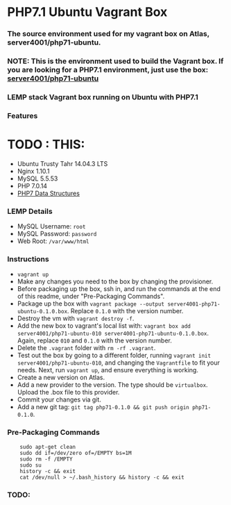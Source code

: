 # PHP7.1 Ubuntu Vagrant Box

### The source environment used for my vagrant box on Atlas, server4001/php71-ubuntu.

### NOTE: This is the environment used to build the Vagrant box. If you are looking for a PHP7.1 environment, just use the box: [server4001/php71-ubuntu](https://atlas.hashicorp.com/server4001/boxes/php71-ubuntu)

### LEMP stack Vagrant box running on Ubuntu with PHP7.1

### Features

# TODO : THIS:
* Ubuntu Trusty Tahr 14.04.3 LTS
* Nginx 1.10.1
* MySQL 5.5.53
* PHP 7.0.14
* [PHP7 Data Structures](https://github.com/php-ds/extension)

### LEMP Details
* MySQL Username: `root`
* MySQL Password: `password`
* Web Root: `/var/www/html`

### Instructions

* `vagrant up`
* Make any changes you need to the box by changing the provisioner.
* Before packaging up the box, ssh in, and run the commands at the end of this readme, under "Pre-Packaging Commands".
* Package up the box with `vagrant package --output server4001-php71-ubuntu-0.1.0.box`. Replace `0.1.0` with the version number.
* Destroy the vm with `vagrant destroy -f`.
* Add the new box to vagrant's local list with: `vagrant box add server4001/php71-ubuntu-010 server4001-php71-ubuntu-0.1.0.box`. Again, replace `010` and `0.1.0` with the version number.
* Delete the `.vagrant` folder with `rm -rf .vagrant`.
* Test out the box by going to a different folder, running `vagrant init server4001/php71-ubuntu-010`, and changing the `Vagrantfile` to fit your needs. Next, run `vagrant up`, and ensure everything is working.
* Create a new version on Atlas.
* Add a new provider to the version. The type should be `virtualbox`. Upload the .box file to this provider.
* Commit your changes via git.
* Add a new git tag: `git tag php71-0.1.0 && git push origin php71-0.1.0`.

### Pre-Packaging Commands

        sudo apt-get clean
        sudo dd if=/dev/zero of=/EMPTY bs=1M
        sudo rm -f /EMPTY
        sudo su
        history -c && exit
        cat /dev/null > ~/.bash_history && history -c && exit

### TODO:
